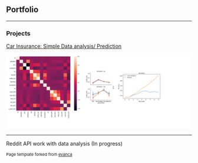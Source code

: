 ## Portfolio

---

### Projects

[Car Insurance: Simple Data analysis/ Prediction](https://colab.research.google.com/drive/1uLp4DgO1nzB31qCArTuEQHPZ4KWwnGj0?usp=sharing)

<img src="images/graphs.png?raw=true"/>

---

Reddit API work with data analysis (In progress) 

<p style="font-size:11px">Page template forked from <a href="https://github.com/evanca/quick-portfolio">evanca</a></p>
<!-- Remove above link if you don't want to attibute -->
